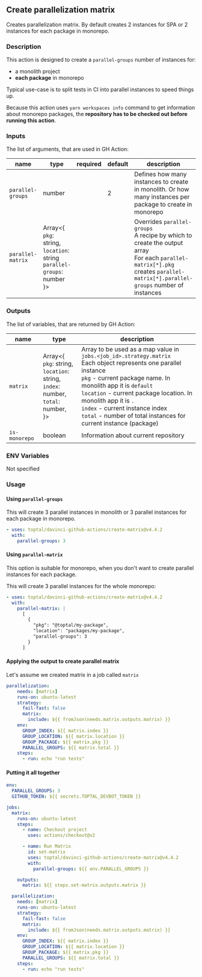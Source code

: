 ## Create parallelization matrix

Creates parallelization matrix. By default creates 2 instances for SPA or 2 instances for each package in monorepo.

### Description

This action is designed to create a `parallel-groups` number of instances for:

*   a monolith project
*   **each package** in monorepo

Typical use-case is to split tests in CI into parallel instances to speed things up.

Because this action uses `yarn workspaces info` command
to get information about monorepo packages,
the **repository has to be checked out before running this action**.

### Inputs

The list of arguments, that are used in GH Action:

| name              | type                                                                                   | required | default | description                                                                                                                                                                         |
| ----------------- | -------------------------------------------------------------------------------------- | -------- | ------- | ----------------------------------------------------------------------------------------------------------------------------------------------------------------------------------- |
| `parallel-groups` | number                                                                                 |          | 2       | Defines how many instances to create in monolith. Or how many instances per package to create in monorepo                                                                           |
| `parallel-matrix` | Array<{<br/>`pkg`: string,<br/>`location`: string<br/>`parallel-groups`: number<br/>}> |          |         | Overrides `parallel-groups`<br/>A recipe by which to create the output array<br/>For each `parallel-matrix[*].pkg` creates `parallel-matrix[*].parallel-groups` number of instances |

### Outputs

The list of variables, that are returned by GH Action:

| name          | type                                                                                                | description                                                                                                                                                                                                                                                                                                                                                            |
| ------------- | --------------------------------------------------------------------------------------------------- | ---------------------------------------------------------------------------------------------------------------------------------------------------------------------------------------------------------------------------------------------------------------------------------------------------------------------------------------------------------------------- |
| `matrix`      | Array<{<br/>`pkg`: string,<br/>`location`: string,<br/>`index`: number,<br/>`total`: number,<br/>}> | Array to be used as a map value in `jobs.<job_id>.strategy.matrix`<br/>Each object represents one parallel instance<br/>`pkg` - current package name. In monolith app it is `default`<br/>`location` - current package location. In monolith app it is `.`<br/>`index` - current instance index<br/>`total` - number of total instances for current instance (package) |
| `is-monorepo` | boolean                                                                                             | Information about current repository                                                                                                                                                                                                                                                                                                                                   |

### ENV Variables

Not specified

### Usage

#### Using `parallel-groups`

This will create 3 parallel instances in monolith or 3 parallel instances for each package in monorepo.

```yaml
- uses: toptal/davinci-github-actions/create-matrix@v4.4.2
  with:
    parallel-groups: 3
```

#### Using `parallel-matrix`

This option is suitable for monorepo, when you don't want to create parallel instances for each package.

This will create 3 parallel instances for the whole monorepo:

```yaml
- uses: toptal/davinci-github-actions/create-matrix@v4.4.2
  with:
    parallel-matrix: |
      [
        {
          "pkg": "@toptal/my-package",
          "location": "packages/my-package",
          "parallel-groups": 3
        }
      ]
```

#### Applying the output to create parallel matrix

Let's assume we created matrix in a job called `matrix`

```yaml
parallelization:
    needs: [matrix]
    runs-on: ubuntu-latest
    strategy:
      fail-fast: false
      matrix:
        include: ${{ fromJson(needs.matrix.outputs.matrix) }}
    env:
      GROUP_INDEX: ${{ matrix.index }}
      GROUP_LOCATION: ${{ matrix.location }}
      GROUP_PACKAGE: ${{ matrix.pkg }}
      PARALLEL_GROUPS: ${{ matrix.total }}
    steps:
      - run: echo "run tests"
```

#### Putting it all together

```yaml
env:
  PARALLEL_GROUPS: 3
  GITHUB_TOKEN: ${{ secrets.TOPTAL_DEVBOT_TOKEN }}

jobs:
  matrix:
    runs-on: ubuntu-latest
    steps:
      - name: Checkout project
        uses: actions/checkout@v2

      - name: Run Matrix
        id: set-matrix
        uses: toptal/davinci-github-actions/create-matrix@v4.4.2
        with:
          parallel-groups: ${{ env.PARALLEL_GROUPS }}

    outputs:
      matrix: ${{ steps.set-matrix.outputs.matrix }}

  parallelization:
    needs: [matrix]
    runs-on: ubuntu-latest
    strategy:
      fail-fast: false
      matrix:
        include: ${{ fromJson(needs.matrix.outputs.matrix) }}
    env:
      GROUP_INDEX: ${{ matrix.index }}
      GROUP_LOCATION: ${{ matrix.location }}
      GROUP_PACKAGE: ${{ matrix.pkg }}
      PARALLEL_GROUPS: ${{ matrix.total }}
    steps:
      - run: echo "run tests"
```
